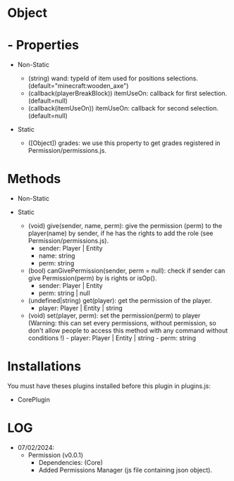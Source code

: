 # Object

# - Properties
- Non-Static
    - (string) wand: typeId of item used for positions selections. (default="minecraft:wooden_axe")
    - (callback(playerBreakBlock)) itemUseOn: callback for first selection. (default=null)
    - (callback(itemUseOn)) itemUseOn: callback for second selection. (default=null)

- Static
    - ([Object]) grades: we use this property to get grades registered in Permission/permissions.js.

# Methods
  
- Non-Static

  
- Static
    - (void) give(sender, name, perm): give the permission (perm) to the player(name) by sender, if he has the rights to add the role (see Permission/permissions.js).
        - sender: Player | Entity
        - name: string
        - perm: string
    - (bool) canGivePermission(sender, perm = null): check if sender can give Permission(perm) by is rights or isOp().
        - sender: Player | Entity
        - perm: string | null
    - (undefined|string) get(player): get the permission of the player.
        - player: Player | Entity | string
    - <Warning>(void) set(player, perm): set the permission(perm) to player (Warning: this can set every permissions, without permission, so don't allow people to access this method with any command without conditions !)
          - player: Player | Entity | string
          - perm: string 

# Installations
You must have theses plugins installed before this plugin in plugins.js:
- CorePlugin

# LOG

- 07/02/2024:
    -  Permission (v0.0.1)
        -    Dependencies: (Core)
        -    Added Permissions Manager (js file containing json object).
